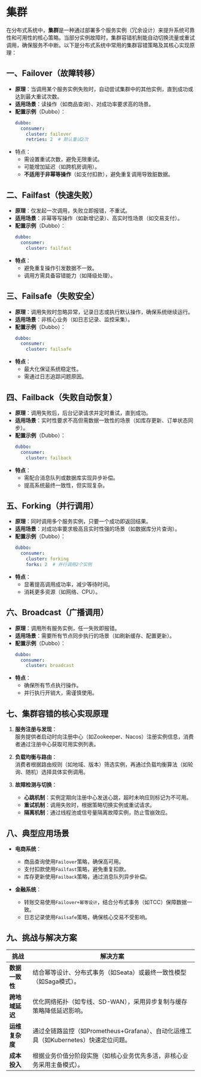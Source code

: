# 集群

在分布式系统中，**集群**是一种通过部署多个服务实例（冗余设计）来提升系统可靠性和可用性的核心策略。当部分实例故障时，集群容错机制能自动切换流量或重试调用，确保服务不中断。以下是分布式系统中常用的集群容错策略及其核心实现原理：

## 一、Failover（故障转移）
- **原理**：当调用某个服务实例失败时，自动尝试集群中的其他实例，直到成功或达到最大重试次数。
- **适用场景**：读操作（如商品查询）、对成功率要求高的场景。
- **配置示例**（Dubbo）：
  ```yaml
  dubbo:
    consumer:
      cluster: failover
      retries: 2  # 默认重试2次
  ```
- 特点：
    - 需设置重试次数，避免无限重试。
    - 可能增加延迟（如跨机房调用）。
    - **不适用于非幂等操作**（如支付扣款），避免重复调用导致脏数据。

## 二、Failfast（快速失败）
- **原理**：仅发起一次调用，失败立即报错，不重试。
- **适用场景**：非幂等写操作（如新增记录）、高实时性场景（如交易支付）。
- **配置示例**（Dubbo）：
  ```yaml
  dubbo:
    consumer:
      cluster: failfast
  ```
- **特点**：
    - 避免重复操作引发数据不一致。
    - 调用方需具备容错能力（如降级处理）。

## 三、Failsafe（失败安全）
- **原理**：调用失败时忽略异常，记录日志或执行默认操作，确保系统继续运行。
- **适用场景**：非核心业务（如日志记录、监控采集）。
- **配置示例**（Dubbo）：
  ```yaml
  dubbo:
    consumer:
      cluster: failsafe
  ```
- **特点**：
    - 最大化保证系统稳定性。
    - 需通过日志追踪问题原因。

## 四、Failback（失败自动恢复）
- **原理**：调用失败后，后台记录请求并定时重试，直到成功。
- **适用场景**：实时性要求不高但需数据一致性的场景（如库存更新、订单状态同步）。
- **配置示例**（Dubbo）：
  ```yaml
  dubbo:
    consumer:
      cluster: failback
  ```
- **特点**：
    - 需配合消息队列或数据库实现异步补偿。
    - 提高系统最终一致性，但实现复杂。

## 五、Forking（并行调用）
- **原理**：同时调用多个服务实例，只要一个成功即返回结果。
- **适用场景**：对成功率要求极高且实时性强的场景（如数据库分片查询）。
- **配置示例**（Dubbo）：
  ```yaml
  dubbo:
    consumer:
      cluster: forking
      forks: 2  # 并行调用2个实例
  ```
- **特点**：
    - 显著提高调用成功率，减少等待时间。
    - 消耗更多资源（如网络、CPU）。

## 六、Broadcast（广播调用）
- **原理**：调用所有服务实例，任一失败即报错。
- **适用场景**：需要所有节点同步执行的场景（如刷新缓存、配置更新）。
- **配置示例**（Dubbo）：
  ```yaml
  dubbo:
    consumer:
      cluster: broadcast
  ```
- **特点**：
    - 确保所有节点执行操作。
    - 并行执行开销大，需谨慎使用。

## 七、集群容错的核心实现原理
1. **服务注册与发现**：  
   服务提供者启动时向注册中心（如Zookeeper、Nacos）注册实例信息，消费者通过注册中心获取可用实例列表。

2. **负载均衡与路由**：  
   消费者根据路由规则（如地域、版本）筛选实例，再通过负载均衡算法（如轮询、随机）选择具体实例调用。

3. **故障检测与切换**：
    - **心跳机制**：实例定期向注册中心发送心跳，超时未响应则标记为不可用。
    - **重试机制**：调用失败时，根据策略切换实例或重试请求。
    - **隔离机制**：通过线程池或信号量隔离故障实例，防止雪崩效应。

## 八、典型应用场景
- **电商系统**：
    - 商品查询使用`Failover`策略，确保高可用。
    - 支付扣款使用`Failfast`策略，避免重复扣款。
    - 库存更新使用`Failback`策略，通过消息队列异步补偿。

- **金融系统**：
    - 转账交易使用`Failover+幂等设计`，结合分布式事务（如TCC）保障数据一致。
    - 日志记录使用`Failsafe`策略，确保核心交易不受影响。

## 九、挑战与解决方案
| **挑战**    | **解决方案**                                                 |
|-----------|----------------------------------------------------------|
| **数据一致性** | 结合幂等设计、分布式事务（如Seata）或最终一致性模型（如Saga模式）。                   |
| **跨地域延迟** | 优化网络拓扑（如专线、SD-WAN），采用异步复制与缓存策略降低延迟影响。                    |
| **运维复杂度** | 通过全链路监控（如Prometheus+Grafana）、自动化运维工具（如Kubernetes）快速定位问题。 |
| **成本投入**  | 根据业务价值分阶段实施（如核心业务优先多活，非核心业务采用主备模式）。                      |